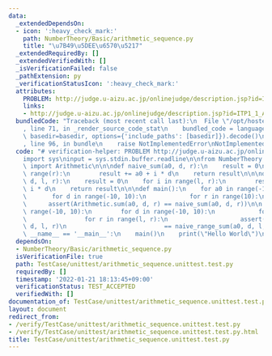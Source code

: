 ```yaml
---
data:
  _extendedDependsOn:
  - icon: ':heavy_check_mark:'
    path: NumberTheory/Basic/arithmetic_sequence.py
    title: "\u7B49\u5DEE\u6570\u5217"
  _extendedRequiredBy: []
  _extendedVerifiedWith: []
  _isVerificationFailed: false
  _pathExtension: py
  _verificationStatusIcon: ':heavy_check_mark:'
  attributes:
    PROBLEM: http://judge.u-aizu.ac.jp/onlinejudge/description.jsp?id=ITP1_1_A
    links:
    - http://judge.u-aizu.ac.jp/onlinejudge/description.jsp?id=ITP1_1_A
  bundledCode: "Traceback (most recent call last):\n  File \"/opt/hostedtoolcache/Python/3.10.2/x64/lib/python3.10/site-packages/onlinejudge_verify/documentation/build.py\"\
    , line 71, in _render_source_code_stat\n    bundled_code = language.bundle(stat.path,\
    \ basedir=basedir, options={'include_paths': [basedir]}).decode()\n  File \"/opt/hostedtoolcache/Python/3.10.2/x64/lib/python3.10/site-packages/onlinejudge_verify/languages/python.py\"\
    , line 96, in bundle\n    raise NotImplementedError\nNotImplementedError\n"
  code: "# verification-helper: PROBLEM http://judge.u-aizu.ac.jp/onlinejudge/description.jsp?id=ITP1_1_A\n\
    import sys\ninput = sys.stdin.buffer.readline\n\nfrom NumberTheory.Basic.arithmetic_sequence\
    \ import Arithmetic\n\n\ndef naive_sum(a0, d, r):\n    result = 0\n    for i in\
    \ range(r):\n        result += a0 + i * d\n    return result\n\n\ndef naive_range_sum(a0,\
    \ d, l, r):\n    result = 0\n    for i in range(l, r):\n        result += a0 +\
    \ i * d\n    return result\n\n\ndef main():\n    for a0 in range(-10, 10):\n \
    \       for d in range(-10, 10):\n            for r in range(10):\n          \
    \      assert(Arithmetic.sum(a0, d, r) == naive_sum(a0, d, r))\n\n    for a0 in\
    \ range(-10, 10):\n        for d in range(-10, 10):\n            for l in range(10):\n\
    \                for r in range(l, r):\n                    assert(Arithmetic.range_sum(a0,\
    \ d, l, r)\n                           == naive_range_sum(a0, d, l, r))\n\nif\
    \ __name__ == '__main__':\n    main()\n    print(\"Hello World\")\n"
  dependsOn:
  - NumberTheory/Basic/arithmetic_sequence.py
  isVerificationFile: true
  path: TestCase/unittest/arithmetic_sequence.unittest.test.py
  requiredBy: []
  timestamp: '2022-01-21 18:13:45+09:00'
  verificationStatus: TEST_ACCEPTED
  verifiedWith: []
documentation_of: TestCase/unittest/arithmetic_sequence.unittest.test.py
layout: document
redirect_from:
- /verify/TestCase/unittest/arithmetic_sequence.unittest.test.py
- /verify/TestCase/unittest/arithmetic_sequence.unittest.test.py.html
title: TestCase/unittest/arithmetic_sequence.unittest.test.py
---
```

